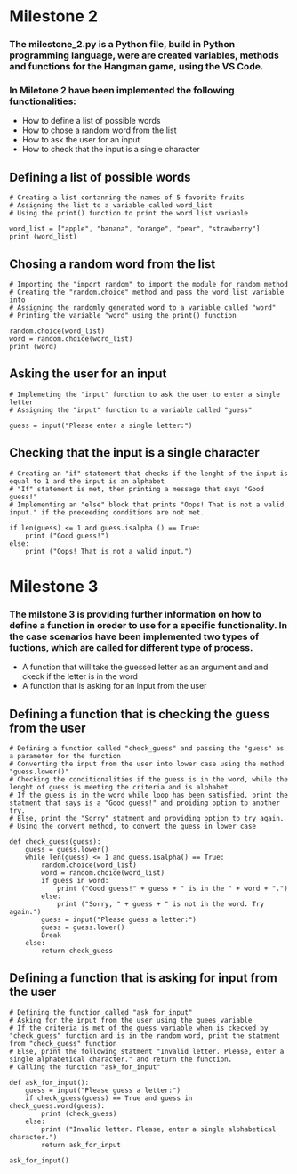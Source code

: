 # Milestone 2
### The milestone_2.py is a Python file, build in Python programming language, were are created variables, methods and functions for the Hangman game, using the VS Code. 
### In Miletone 2 have been implemented the following functionalities: 
* How to define a list of possible words
* How to chose a random word from the list
* How to ask the user for an input
* How to check that the input is a single character

## Defining a list of possible words
```
# Creating a list contanning the names of 5 favorite fruits
# Assigning the list to a variable called word_list
# Using the print() function to print the word list variable

word_list = ["apple", "banana", "orange", "pear", "strawberry"]
print (word_list)
```
## Chosing a random word from the list
```
# Importing the "import random" to import the module for random method
# Creating the "random.choice" method and pass the word_list variable into
# Assigning the randomly generated word to a variable called "word"
# Printing the variable "word" using the print() function

random.choice(word_list)
word = random.choice(word_list)
print (word)
```
## Asking the user for an input
```
# Implemeting the "input" function to ask the user to enter a single letter
# Assigning the "input" function to a variable called "guess"

guess = input("Please enter a single letter:")
```
## Checking that the input is a single character
```
# Creating an "if" statement that checks if the lenght of the input is equal to 1 and the input is an alphabet
# "If" statement is met, then printing a message that says "Good guess!"
# Implementing an "else" block that prints "Oops! That is not a valid input." if the preceeding conditions are not met.

if len(guess) <= 1 and guess.isalpha () == True:
    print ("Good guess!")
else:
    print ("Oops! That is not a valid input.")
```
# Milestone 3
### The milstone 3 is providing further information on how to define a function in oreder to use for a specific functionality. In the case scenarios have been implemented two types of fuctions, which are called for different type of process.
* A function that will take the guessed letter as an argument and and ckeck if the letter is in the word
* A function that is asking for an input from the user

## Defining a function that is checking the guess from the user
```
# Defining a function called "check_guess" and passing the "guess" as a parameter for the function
# Converting the input from the user into lower case using the method "guess.lower()"
# Checking the conditionalities if the guess is in the word, while the lenght of guess is meeting the criteria and is alphabet
# If the guess is in the word while loop has been satisfied, print the statment that says is a "Good guess!" and proiding option tp another try. 
# Else, print the "Sorry" statment and providing option to try again.
# Using the convert method, to convert the guess in lower case

def check_guess(guess):
    guess = guess.lower()
    while len(guess) <= 1 and guess.isalpha() == True:
        random.choice(word_list)
        word = random.choice(word_list)
        if guess in word:
            print ("Good guess!" + guess + " is in the " + word + ".")
        else:
            print ("Sorry, " + guess + " is not in the word. Try again.")
        guess = input("Please guess a letter:")
        guess = guess.lower()
        Break
    else:
        return check_guess
```
## Defining a function that is asking for input from the user
```
# Defining the function called "ask_for_input"
# Asking for the input from the user using the guees variable
# If the criteria is met of the guess variable when is ckecked by "check_guess" function and is in the random word, print the statment from "check_guess" function
# Else, print the following statment "Invalid letter. Please, enter a single alphabetical character." and return the function.
# Calling the function "ask_for_input" 

def ask_for_input():
    guess = input("Please guess a letter:")
    if check_guess(guess) == True and guess in check_guess.word(guess):
        print (check_guess)
    else:
        print ("Invalid letter. Please, enter a single alphabetical character.")
        return ask_for_input

ask_for_input()
```